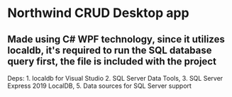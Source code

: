 <H1>Northwind CRUD Desktop app</H1>

<H2>Made using C# WPF technology, since it utilizes localdb, it's required to run the SQL database query first, the file is included with the project
</H2>
Deps: 
1. localdb for Visual Studio
2. SQL Server Data Tools,
3. SQL Server Express 2019 LocalDB,
5. Data sources for SQL Server support
